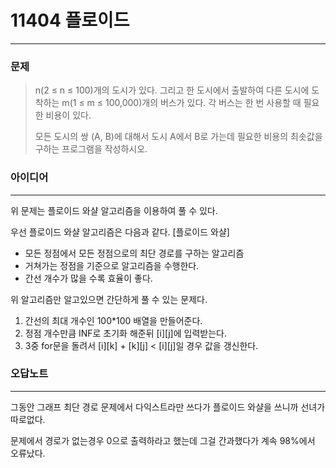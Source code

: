# 11404 플로이드
------------
### 문제

>n(2 ≤ n ≤ 100)개의 도시가 있다. 그리고 한 도시에서 출발하여 다른 도시에 도착하는 m(1 ≤ m ≤ 100,000)개의 버스가 있다. 각 버스는 한 번 사용할 때 필요한 비용이 있다.
> 
>모든 도시의 쌍 (A, B)에 대해서 도시 A에서 B로 가는데 필요한 비용의 최솟값을 구하는 프로그램을 작성하시오.

### 아이디어
----------
위 문제는 플로이드 와샬 알고리즘을 이용하여 풀 수 있다.

우선 플로이드 와샬 알고리즘은 다음과 같다.
[플로이드 와샬]
- 모든 정점에서 모든 정점으로의 최단 경로를 구하는 알고리즘
- 거쳐가는 정점을 기준으로 알고리즘을 수행한다.
- 간선 개수가 많을 수록 효율이 좋다.

위 알고리즘만 알고있으면 간단하게 풀 수 있는 문제다.
1. 간선의 최대 개수인 100*100 배열을 만들어준다.
2. 정점 개수만큼 INF로 초기화 해준뒤 [i][j]에 입력받는다.
3. 3중 for문을 돌려서 [i][k] + [k][j] < [i][j]일 경우 값을 갱신한다.

### 오답노트
----------
그동안 그래프 최단 경로 문제에서 다익스트라만 쓰다가 플로이드 와샬을 쓰니까 선녀가 따로없다.

문제에서 경로가 없는경우 0으로 출력하라고 했는데 그걸 간과했다가 계속 98%에서 오류났다.